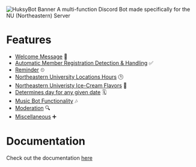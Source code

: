 ![HuksyBot Banner](https://i.imgur.com/7obLnAa.png)
A multi-function Discord Bot made specifically for the NU (Northeastern) Server

# Features
- [Welcome Message](docs/DOCUMENTATION.md#welcome-message) 🎉
- [Automatic Member Registration Detection & Handling](docs/DOCUMENTATION.md#auto-member-registration-detection-and-handling) ✅
- [Reminder](docs/DOCUMENTATION.md#reminder) ⏲
- [Northeastern University Locations Hours](docs/DOCUMENTATION.md#hours) 🕒
- [Northeastern Univeristy Ice-Cream Flavors](docs/DOCUMENTATION.md#ice-cream) 🍦
- [Determines day for any given date](docs/DOCUMENTATION.md#day-date) 🗓
- [Music Bot Functionality](docs/DOCUMENTATION.md#music) 🎶
- [Moderation](docs/DOCUMENTATION.md#moderation) 🔍
- [Miscellaneous](docs/DOCUMENTATION.md#miscellaneous) ➕

# Documentation
Check out the documentation [here](docs/DOCUMENTATION.md)
